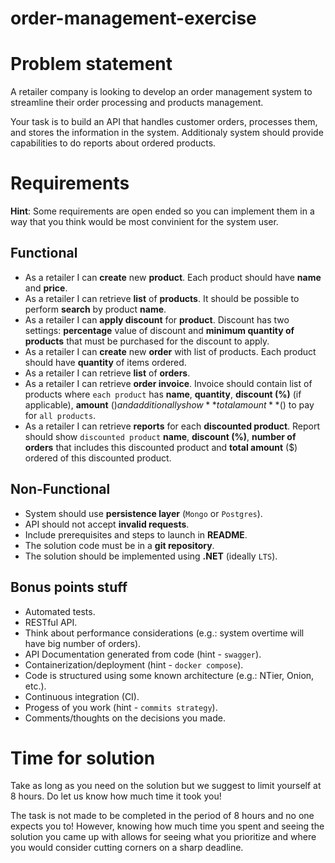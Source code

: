 # order-management-exercise

# Problem statement

A retailer company is looking to develop an order management system to streamline their order processing and products management. 

Your task is to build an API that handles customer orders, processes them, and stores the information in the system. 
Additionaly system should provide capabilities to do reports about ordered products.

# Requirements

**Hint**: Some requirements are open ended so you can implement them in a way that you think would be most convinient for the system user. 

## Functional
* As a retailer I can **create** new **product**. Each product should have **name** and **price**.
* As a retailer I can retrieve **list** of **products**. It should be possible to perform **search** by product **name**.
* As a retailer I can **apply discount** for **product**. Discount has two settings: **percentage** value of discount and **minimum quantity of products** that must be purchased for the discount to apply.
* As a retailer I can **create** new **order** with list of products. Each product should have **quantity** of items ordered.
* As a retailer I can retrieve **list** of **orders**.
* As a retailer I can retrieve **order invoice**. Invoice should contain list of products where `each product` has **name**, **quantity**, **discount (%)** (if applicable), **amount** ($) and additionally show **total amount** ($) to pay for `all products`.
* As a retailer I can retrieve **reports** for each **discounted product**. Report should show `discounted product` **name**, **discount (%)**, **number of orders** that includes this discounted product and **total amount** ($) ordered of this discounted product.

## Non-Functional
* System should use **persistence layer** (`Mongo` or `Postgres`).
* API should not accept **invalid requests**.
* Include prerequisites and steps to launch in **README**.
* The solution code must be in a **git repository**.
* The solution should be implemented using **.NET** (ideally `LTS`).

## Bonus points stuff
* Automated tests.
* RESTful API.
* Think about performance considerations (e.g.: system overtime will have big number of orders).
* API Documentation generated from code (hint - `swagger`).
* Containerization/deployment (hint - `docker compose`).
* Code is structured using some known architecture (e.g.: NTier, Onion, etc.).
* Continuous integration (CI).
* Progess of you work (hint - `commits strategy`).
* Comments/thoughts on the decisions you made.

# Time for solution

Take as long as you need on the solution but we suggest to limit yourself at 8 hours. Do let us know how much time it took you!

The task is not made to be completed in the period of 8 hours and no one expects you to! However, knowing how much time you spent and seeing the solution you came up with allows for seeing what you prioritize and where you would consider cutting corners on a sharp deadline.
